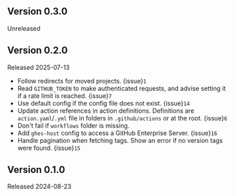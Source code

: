 ## Version 0.3.0

Unreleased

## Version 0.2.0

Released 2025-07-13

- Follow redirects for moved projects. {issue}`1`
- Read `GITHUB_TOKEN` to make authenticated requests, and advise setting it if
  a rate limit is reached. {issue}`7`
- Use default config if the config file does not exist. {issue}`14`
- Update action references in action definitions. Definitions are
  `action.yaml`/`.yml` file in folders in `.github/actions` or at the root.
  {issue}`6`
- Don't fail if `workflows` folder is missing.
- Add `ghes-host` config to access a GitHub Enterprise Server. {issue}`16`
- Handle pagination when fetching tags. Show an error if no version tags were
  found. {issue}`15`

## Version 0.1.0

Released 2024-08-23
